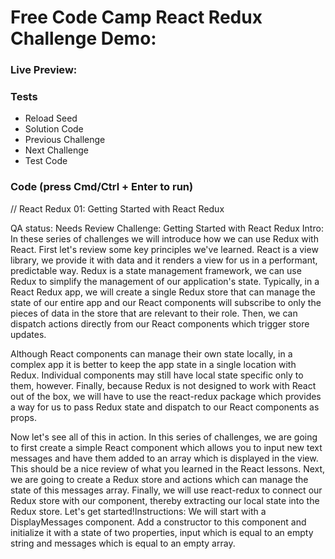 


# Free Code Camp React Redux Challenge Demo:



### Live Preview:



### Tests

* Reload Seed
* Solution Code
* Previous Challenge
* Next Challenge
* Test Code

### 



### Code (press Cmd/Ctrl + Enter to run)




// React Redux 01: Getting Started with React Redux

QA status: Needs Review
Challenge: Getting Started with React Redux
Intro: In these series of challenges we will introduce how we can use Redux with React. First let's review some key principles we've learned. React is a view library, we provide it with data and it renders a view for us in a performant, predictable way. Redux is a state management framework, we can use Redux to simplify the management of our application's state. Typically, in a React Redux app, we will create a single Redux store that can manage the state of our entire app and our React components will subscribe to only the pieces of data in the store that are relevant to their role. Then, we can dispatch actions directly from our React components which trigger store updates.

Although React components can manage their own state locally, in a complex app it is better to keep the app state in a single location with Redux. Individual components may still have local state specific only to them, however. Finally, because Redux is not designed to work with React out of the box, we will have to use the react-redux package which provides a way for us to pass Redux state and dispatch to our React components as props.

Now let's see all of this in action. In this series of challenges, we are going to first create a simple React component which allows you to input new text messages and have them added to an array which is displayed in the view. This should be a nice review of what you learned in the React lessons. Next, we are going to create a Redux store and actions which can manage the state of this messages array. Finally, we will use react-redux to connect our Redux store with our component, thereby extracting our local state into the Redux store. Let's get started!Instructions: We will start with a DisplayMessages component. Add a constructor to this component and initialize it with a state of two properties, input which is equal to an empty string and messages which is equal to an empty array.